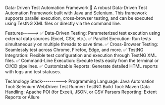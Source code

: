 Data-Driven Test Automation Framework
🚀 A robust Data-Driven Test Automation Framework built with Java and Selenium. 
This framework supports parallel execution, cross-browser testing, and can be executed using TestNG XML files or directly 
via the command line.

Features----->
✅ Data-Driven Testing: Parameterized test execution using external data sources (Excel, CSV, etc.).
✅ Parallel Execution: Run tests simultaneously on multiple threads to save time.
✅ Cross-Browser Testing: Seamlessly test across Chrome, Firefox, Edge, and more.
✅ TestNG Integration: Flexible test configuration and execution through TestNG XML files.
✅ Command-Line Execution: Execute tests easily from the terminal or CI/CD pipelines.
✅ Customizable Reports: Generate detailed HTML reports with logs and test statuses.

Technology Stack---------->
Programming Language: Java
Automation Tool: Selenium WebDriver
Test Runner: TestNG
Build Tool: Maven
Data Handling: Apache POI (for Excel), JSON, or CSV Parsers
Reporting: Extent Reports or Allure
